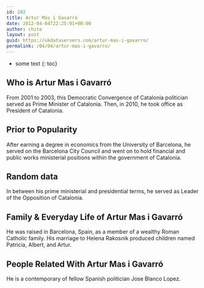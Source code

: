 ```yaml
---
id: 282
title: Artur Mas i Gavarró
date: 2012-04-04T22:25:01+00:00
author: chito
layout: post
guid: https://ukdataservers.com/artur-mas-i-gavarro/
permalink: /04/04/artur-mas-i-gavarro/
---
```


* some text
{: toc}


## Who is  Artur Mas i Gavarró
                  
                  
                  
From 2001 to 2003, this Democratic Convergence of Catalonia politician served as Prime Minister of Catalonia. Then, in 2010, he took office as President of Catalonia.
                  
                
                
                
## Prior to Popularity 
                  
                  
                  
After earning a degree in economics from the University of Barcelona, he served on the Barcelona City Council and went on to hold financial and public works ministerial positions within the government of Catalonia.
                  
                
                
                
## Random data 
                  
                  
                  
In between his prime ministerial and presidential terms, he served as Leader of the Opposition of Catalonia.
                  
                
                
                
## Family & Everyday Life of Artur Mas i Gavarró
                  
                  
                  
He was raised in Barcelona, Spain, as a member of a wealthy Roman Catholic family. His marriage to Helena Rakosnik produced children named Patricia, Albert, and Artur.
                  
                
                
                
## People Related With  Artur Mas i Gavarró
                  
                  
                  
He is a contemporary of fellow Spanish politician Jose Blanco Lopez.
                  
                
              
            
          
          
          
    
    
  
